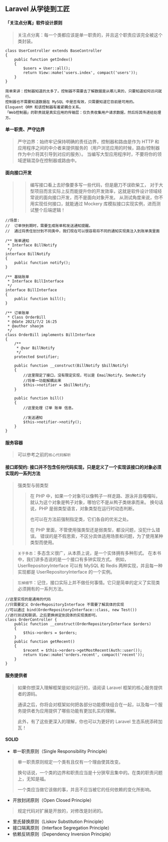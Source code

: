 ## Laravel 从学徒到工匠

#### 「关注点分离」软件设计原则
> 关注点分离：每一个类都应该是单一职责的，并且这个职责应该完全被这个类封装。
```
class UserController extends BaseController
{
    public function getIndex()
    {
        $users = User::all();
        return View::make('users.index', compact('users'));
    }
}
```
~~~
简单来讲：控制器知道的太多了。控制器不需要去了解数据是从哪儿来的，只要知道如何访问就行。
控制器也不需要知道数据在 MySQL 中是否有效，只需要知道它目前是可用的。
Eloquent ORM 和该控制器有着紧耦合关系。
「Web控制器」的职责就是真实应用的传输层：仅负责收集用户请求数据，然后将其传递给处理方。
~~~ 

#### 单一职责、严守边界
> 严守边界：始终牢记保持明确的责任边界，控制器和路由是作为 HTTP 和应用程序之间的中介者来提供服务的（用户浏览应用的时候，路由/控制器作为中介将其引导到对应的服务）。
> 当编写大型应用程序时，不要将你的领域逻辑混杂在控制器或路由中。

#### 面向接口开发
>> 编写接口看上去好像要多写一些代码，但是磨刀不误砍柴工，
>> 对于大型项目而言实际上反而能提升你的开发效率，这就是软件设计领域经常说的面向接口开发，而不是面向对象开发。
>> 从测试角度来说，你不用实现任何接口，就能通过 Mockery 库模拟接口实现实例，进而测试整个后端逻辑！
```
//场景:
//  订单快到期时，需要生成账单和发送通知提醒。
//  通过将责任划分到不同类中，我们现在可以很容易将不同的通知实现类注入到账单类里面

/** 账单通知
 * Interface BillNotify
 */
interface BillNotify
{
    public function notify();
}

/** 基础账单
 * Interface BillInterface
 */
interface BillInterface
{
    public function bill();
}

/** 订单账单
 * Class OrderBill
 * @date 2021/7/2 16:25
 * @author shaojm
 */
class OrderBill implements BillInterface
{
    /**
     * @var BillNotify
     */
    protected $notifier;

    public function __construct(BillNotify $billNotify)
    {
        //这里限定了接口，没有限定实现，可以是 EmailNotify、SmsNotify
        //将单一功能解耦出来
        $this->notifier = $billNotify;
    }

    public function bill()
    {
        //这里处理 订单 账单 信息。

        //发送通知
        $this->notifier->notify();
    }
}
```

#### 服务容器
> 可以参考之前的`核心代码解析`


#### 接口即契约: 接口并不包含任何代码实现，只是定义了一个实现该接口的对象必须实现的一系列方法
> 强类型与弱类型
>> 在 PHP 中，如果一个对象可以像鸭子一样走路、游泳并且嘎嘎叫，就认为这个对象是鸭子对象，哪怕它不是从鸭子类继承而来。
>> 换句话说，PHP 是弱类型语言，对象类型在运行时动态判断。
>>
>> 也可以在方法前强制指定类，它们各自的优劣之处。
>>
>> 在 PHP 里面，不管使用强类型还是弱类型，都没问题，没犯什么错误。
>> 错误的是不假思索，不区分具体适用场景和问题，为了使用某种类型而使用。

> `关于多态`：多态含义很广，从本质上说，是一个实体拥有多种形式。 在本书中，我们讲多态说的是一个接口有多钟实现方式。
>  例如，UserRepositoryInterface 可以有 MySQL 和 Redis 两种实现，并且每一种实现都是 UserRepositoryInterface 的一个实例。

> `忘掉细节`：记住，接口实际上并不做任何事情。它只是简单的定义了实现类必须拥有的一系列方法。

```
//这里实现的是通用的代码
//只需要定义 OrderRepositoryInterface 不需要了解具体的实现
//可以通过 bind(OrderRepositoryInterface::class, new Test())
//进行测试和联调，之后更换绑定到具体的实现类即可。
class OrderController {
    public function __construct(OrderRepositoryInterface $orders)
    {
        $this->orders = $orders;
    }
    public function getRecent()
    {
        $recent = $this->orders->getMostRecent(Auth::user());
        return View::make('orders.recent', compact('recent'));
    }
}
```

#### 服务提供者
> 如果你想深入理解框架是如何运行的，请阅读 Laravel 框架的核心服务提供者的源码。
> 
> 通读之后，你将会对框架如何把各部分功能模块组合在一起，以及每一个服务提供者为应用提供了哪些功能有更加扎实的理解。
> 
> 此外，有了这些更深入的理解，你也可以为更好的 Laravel 生态系统添砖加瓦！


#### SOLID
* 单一职责原则（Single Responsibility Principle）
> 单一职责原则规定一个类有且仅有一个理由使其改变。
> 
> 换句话说，一个类的边界和职责应当是十分狭窄且集中的。在类的职责问题上，无知是福。
> 
> 一个类应当做它该做的事，并且不应当被它的任何依赖的变化所影响。

* 开放封闭原则（Open Closed Principle）
> 规定代码对扩展是开放的，对修改是封闭的。

* 里氏替换原则（Liskov Substitution Principle）
* 接口隔离原则（Interface Segregation Principle）
* 依赖反转原则（Dependency Inversion Principle）